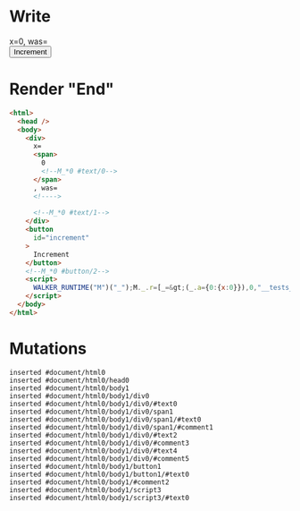 # Write
  <div>x=<span>0<!--M_*0 #text/0--></span>, was=<!>&zwj;<!--M_*0 #text/1--></div><button id=increment>Increment</button><!--M_*0 #button/2--><script>WALKER_RUNTIME("M")("_");M._.r=[_=>(_.a={0:{x:0}}),0,"__tests__/template.marko_0_x",0];M._.w()</script>


# Render "End"
```html
<html>
  <head />
  <body>
    <div>
      x=
      <span>
        0
        <!--M_*0 #text/0-->
      </span>
      , was=
      <!---->
      ‍
      <!--M_*0 #text/1-->
    </div>
    <button
      id="increment"
    >
      Increment
    </button>
    <!--M_*0 #button/2-->
    <script>
      WALKER_RUNTIME("M")("_");M._.r=[_=&gt;(_.a={0:{x:0}}),0,"__tests__/template.marko_0_x",0];M._.w()
    </script>
  </body>
</html>
```

# Mutations
```
inserted #document/html0
inserted #document/html0/head0
inserted #document/html0/body1
inserted #document/html0/body1/div0
inserted #document/html0/body1/div0/#text0
inserted #document/html0/body1/div0/span1
inserted #document/html0/body1/div0/span1/#text0
inserted #document/html0/body1/div0/span1/#comment1
inserted #document/html0/body1/div0/#text2
inserted #document/html0/body1/div0/#comment3
inserted #document/html0/body1/div0/#text4
inserted #document/html0/body1/div0/#comment5
inserted #document/html0/body1/button1
inserted #document/html0/body1/button1/#text0
inserted #document/html0/body1/#comment2
inserted #document/html0/body1/script3
inserted #document/html0/body1/script3/#text0
```